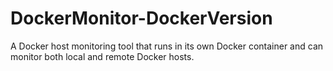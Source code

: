 # DockerMonitor-DockerVersion
A Docker host monitoring tool that runs in its own Docker container and can monitor both local and remote Docker hosts.
